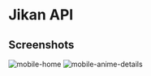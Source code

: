 # Jikan API
## Screenshots
![mobile-home](https://user-images.githubusercontent.com/55556476/178831203-9b71b456-01de-4bf5-b65b-700c18497152.png)
![mobile-anime-details](https://user-images.githubusercontent.com/55556476/178831212-c287a188-9b3e-4ca7-bf49-be99986eb85a.png)
